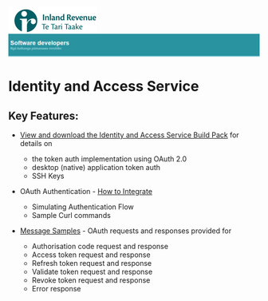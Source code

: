 ![IRD logo](../../Images/IRlogo.gif)
![Software Dev](../../Images/SoftwareDev.png)

Identity and Access Service
=======================================

Key Features:
-------------

* [View and download the Identity and Access Service Build Pack](Build%20pack%20-%20Identity%20and%20Access%20Services.pdf) for details on 
	- the token auth implementation using OAuth 2.0
	- desktop (native) application token auth 
	- SSH Keys

* OAuth Authentication - [How to Integrate](OAuth%20Authentication%20-%20How%20to%20Integrate.md)
	- Simulating Authentication Flow
	- Sample Curl commands

* [Message Samples](Message%20Samples.md) - OAuth requests and responses provided for
	- Authorisation code request and response
	- Access token request and response
	- Refresh token request and response
	- Validate token request and response
	- Revoke token request and response
	- Error response